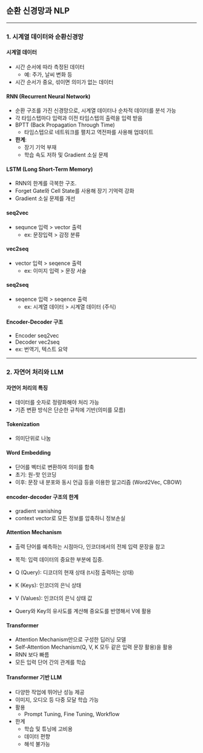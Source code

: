 ## 순환 신경망과 NLP
---

### 1. 시계열 데이터와 순환신경망
#### 시계열 데이터
- 시간 순서에 따라 측정된 데이터
    - 예: 주가, 날씨 변화 등
- 시간 순서가 중요, 섞이면 의미가 없는 데이터

#### RNN (Recurrent Neural Network)
- 순환 구조를 가진 신경망으로, 시계열 데이터나 순차적 데이터를 분석 가능
- 각 타임스텝마다 입력과 이전 타임스텝의 출력을 입력 받음
- BPTT (Back Propagation Through Time)
    - 타임스텝으로 네트워크를 펼치고 역전파를 사용해 업데이트
- **한계**:
  - 장기 기억 부재
  - 학습 속도 저하 및 Gradient 소실 문제

#### LSTM (Long Short-Term Memory)
- RNN의 한계를 극복한 구조.
- Forget Gate와 Cell State를 사용해 장기 기억력 강화
- Gradient 소실 문제를 개선

#### seq2vec
- sequnce 입력 > vector 출력
    - ex: 문장입력 > 감정 분류

#### vec2seq
- vector 입력 > seqence 출력
    - ex: 이미지 입력 > 문장 서술

#### seq2seq
- seqence 입력 > seqence 출력
    - ex: 시계열 데이터 > 시계열 데이터 (주식)

#### Encoder-Decoder 구조
- Encoder seq2vec
- Decoder vec2seq
- ex: 번역기, 텍스트 요약

---
### 2. 자연어 처리와 LLM
#### 자연어 처리의 특징
- 데이터를 숫자로 정량화해야 처리 가능
- 기존 변환 방식은 단순한 규칙에 기반(의미를 모름)

#### Tokenization
- 의미단위로 나눔

#### Word Embedding
- 단어를 벡터로 변환하여 의미를 함축
- 초기: 원-핫 인코딩
- 이후: 문장 내 분포와 동시 언급 등을 이용한 알고리즘 (Word2Vec, CBOW)

#### encoder-decoder 구조의 한계
- gradient vanishing 
- context vector로 모든 정보를 압축하니 정보손실

#### Attention Mechanism
- 출력 단어를 예측하는 시점마다, 인코더에서의 전체 입력 문장을 참고
- 목적: 입력 데이터의 중요한 부분에 집중.
- Q (Query): 디코더의 현재 상태 (t시점 출력하는 상태)
- K (Keys): 인코더의 은닉 상태
- V (Values): 인코더의 은닉 상태 값

- Query와 Key의 유사도를 계산해 중요도를 반영해서 V에 활용

#### Transformer
- Attention Mechanism만으로 구성한 딥러닝 모델
- Self-Attention Mechanism(Q, V, K 모두 같은 입력 문장 활용)을 활용
- RNN 보다 빠름
- 모든 입력 단어 간의 관계를 학습

#### Transformer 기반 LLM
- 다양한 작업에 뛰어난 성능 제공
- 이미지, 오디오 등 다중 모달 학습 가능
- 활용
    - Prompt Tuning, Fine Tuning, Workflow
- 한계
    - 학습 및 튜닝에 고비용
    - 데이터 편향
    - 해석 불가능
